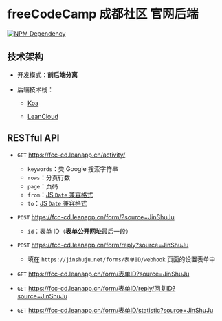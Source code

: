 # freeCodeCamp 成都社区 官网后端

[![NPM Dependency](https://david-dm.org/FreeCodeCamp-Chengdu/OWS_BE.svg)](https://david-dm.org/FreeCodeCamp-Chengdu/OWS_BE)

## 技术架构

-   开发模式：**前后端分离**

-   后端技术栈：

    -   [Koa](http://koa.bootcss.com/)

    -   [LeanCloud](https://leancloud.cn/)

## RESTful API

-   `GET` https://fcc-cd.leanapp.cn/activity/

    -   `keywords`：类 Google 搜索字符串
    -   `rows`：分页行数
    -   `page`：页码
    -   `from`：[JS `Date` 兼容格式][1]
    -   `to`：[JS `Date` 兼容格式][1]

-   `POST` https://fcc-cd.leanapp.cn/form/?source=JinShuJu

    -   `id`：表单 ID（**表单公开网址**最后一段）

-   `POST` https://fcc-cd.leanapp.cn/form/reply?source=JinShuJu

    -   填在 `https://jinshuju.net/forms/表单ID/webhook` 页面的设置表单中

-   `GET` https://fcc-cd.leanapp.cn/form/表单ID?source=JinShuJu

-   `GET` https://fcc-cd.leanapp.cn/form/表单ID/reply/回复ID?source=JinShuJu

-   `GET` https://fcc-cd.leanapp.cn/form/表单ID/statistic?source=JinShuJu

[1]: https://developer.mozilla.org/zh-CN/docs/Web/JavaScript/Reference/Global_Objects/Date
